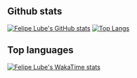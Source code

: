 ## Github stats
[![Felipe Lube's GitHub stats](https://github-readme-stats-kappa-one-59.vercel.app/api?username=felipelube&theme=tokyonight&show_icons=true&include_all_commits=true&show=reviews,discussions_started,discussions_answered,prs_merged,prs_merged_percentage&rank_icon=percentile)](https://github.com/felipelube/github-readme-stats)
[![Top Langs](https://github-readme-stats-kappa-one-59.vercel.app/api/top-langs/?username=felipelube&theme=tokyonight)](https://github.com/felipelube/github-readme-stats)


## Top languages
[![Felipe Lube's WakaTime stats](https://github-readme-stats-kappa-one-59.vercel.app/api/wakatime?username=felipelube&theme=tokyonight)](https://github.com/felipelube/github-readme-stats)
